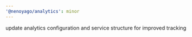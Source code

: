 ```yaml
---
'@nenoyago/analytics': minor
---
```


update analytics configuration and service structure for improved tracking
